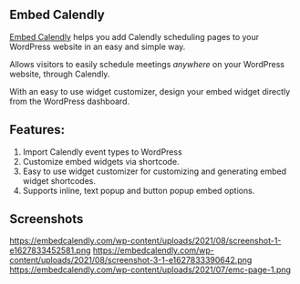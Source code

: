 ## Embed Calendly

[Embed Calendly](https://embedcalendly.com) helps you add Calendly scheduling pages to your WordPress website in an easy and simple way. 

Allows visitors to easily schedule meetings *anywhere* on your WordPress website, through Calendly.

With an easy to use widget customizer, design your embed widget directly from the WordPress dashboard.

## Features:

1. Import Calendly event types to WordPress
2. Customize embed widgets via shortcode.
3. Easy to use widget customizer for customizing and generating embed widget shortcodes.
4. Supports inline, text popup and button popup embed options.

## Screenshots

https://embedcalendly.com/wp-content/uploads/2021/08/screenshot-1-e1627833452581.png
https://embedcalendly.com/wp-content/uploads/2021/08/screenshot-3-1-e1627833390642.png
https://embedcalendly.com/wp-content/uploads/2021/07/emc-page-1.png